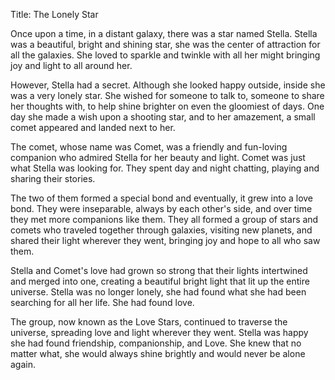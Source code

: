 Title: The Lonely Star

Once upon a time, in a distant galaxy, there was a star named Stella. Stella was a beautiful, bright and shining star, she was the center of attraction for all the galaxies. She loved to sparkle and twinkle with all her might bringing joy and light to all around her.

However, Stella had a secret. Although she looked happy outside, inside she was a very lonely star. She wished for someone to talk to, someone to share her thoughts with, to help shine brighter on even the gloomiest of days. One day she made a wish upon a shooting star, and to her amazement, a small comet appeared and landed next to her.

The comet, whose name was Comet, was a friendly and fun-loving companion who admired Stella for her beauty and light. Comet was just what Stella was looking for. They spent day and night chatting, playing and sharing their stories.

The two of them formed a special bond and eventually, it grew into a love bond. They were inseparable, always by each other's side, and over time they met more companions like them. They all formed a group of stars and comets who traveled together through galaxies, visiting new planets, and shared their light wherever they went, bringing joy and hope to all who saw them.

Stella and Comet's love had grown so strong that their lights intertwined and merged into one, creating a beautiful bright light that lit up the entire universe. Stella was no longer lonely, she had found what she had been searching for all her life. She had found love.

The group, now known as the Love Stars, continued to traverse the universe, spreading love and light wherever they went. Stella was happy she had found friendship, companionship, and Love. She knew that no matter what, she would always shine brightly and would never be alone again.